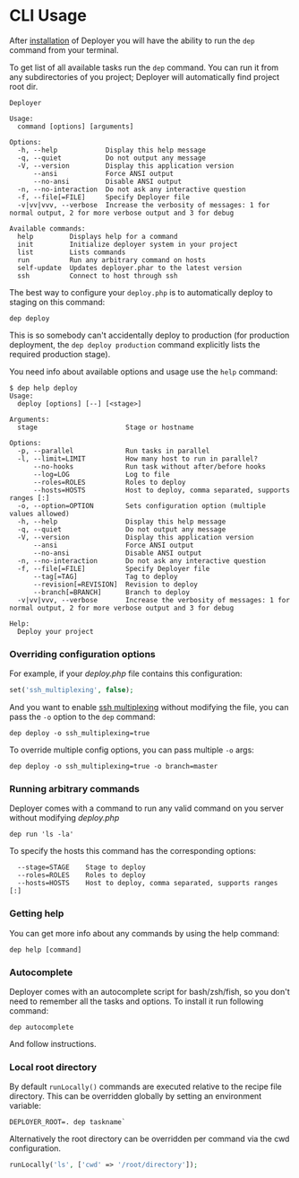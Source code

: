 # CLI Usage

After [installation](installation.md) of Deployer you will have the ability to run the `dep` command from your terminal.

To get list of all available tasks run the `dep` command. You can run it from any subdirectories of you project;
Deployer will automatically find project root dir.

```
Deployer

Usage:
  command [options] [arguments]

Options:
  -h, --help            Display this help message
  -q, --quiet           Do not output any message
  -V, --version         Display this application version
      --ansi            Force ANSI output
      --no-ansi         Disable ANSI output
  -n, --no-interaction  Do not ask any interactive question
  -f, --file[=FILE]     Specify Deployer file
  -v|vv|vvv, --verbose  Increase the verbosity of messages: 1 for normal output, 2 for more verbose output and 3 for debug

Available commands:
  help         Displays help for a command
  init         Initialize deployer system in your project
  list         Lists commands
  run          Run any arbitrary command on hosts
  self-update  Updates deployer.phar to the latest version
  ssh          Connect to host through ssh
```

The best way to configure your `deploy.php` is to automatically deploy to staging on this command:

```
dep deploy
```

This is so somebody can't accidentally deploy to production (for production deployment, the `dep deploy production` command explicitly lists the required production stage).

You need info about available options and usage use the `help` command:

```
$ dep help deploy
Usage:
  deploy [options] [--] [<stage>]

Arguments:
  stage                      Stage or hostname

Options:
  -p, --parallel             Run tasks in parallel
  -l, --limit=LIMIT          How many host to run in parallel?
      --no-hooks             Run task without after/before hooks
      --log=LOG              Log to file
      --roles=ROLES          Roles to deploy
      --hosts=HOSTS          Host to deploy, comma separated, supports ranges [:]
  -o, --option=OPTION        Sets configuration option (multiple values allowed)
  -h, --help                 Display this help message
  -q, --quiet                Do not output any message
  -V, --version              Display this application version
      --ansi                 Force ANSI output
      --no-ansi              Disable ANSI output
  -n, --no-interaction       Do not ask any interactive question
  -f, --file[=FILE]          Specify Deployer file
      --tag[=TAG]            Tag to deploy
      --revision[=REVISION]  Revision to deploy
      --branch[=BRANCH]      Branch to deploy
  -v|vv|vvv, --verbose       Increase the verbosity of messages: 1 for normal output, 2 for more verbose output and 3 for debug

Help:
  Deploy your project
```

### Overriding configuration options

For example, if your _deploy.php_ file contains this configuration:

```php
set('ssh_multiplexing', false);
```

And you want to enable [ssh multiplexing](https://en.wikibooks.org/wiki/OpenSSH/Cookbook/Multiplexing) without modifying the file, you can pass the `-o` option to the `dep` command:

```
dep deploy -o ssh_multiplexing=true
```

To override multiple config options, you can pass multiple `-o` args:

```
dep deploy -o ssh_multiplexing=true -o branch=master
```

### Running arbitrary commands

Deployer comes with a command to run any valid command on you server without modifying _deploy.php_

```
dep run 'ls -la'
```

To specify the hosts this command has the corresponding options:

```
  --stage=STAGE    Stage to deploy
  --roles=ROLES    Roles to deploy
  --hosts=HOSTS    Host to deploy, comma separated, supports ranges [:]
```

### Getting help

You can get more info about any commands by using the help command:

```
dep help [command]
```

### Autocomplete

Deployer comes with an autocomplete script for bash/zsh/fish, so you don't need to remember all the tasks and options.
To install it run following command:

```
dep autocomplete
```

And follow instructions.

### Local root directory

By default `runLocally()` commands are executed relative to the recipe file directory. This can be overridden globally by setting an environment variable:
```
DEPLOYER_ROOT=. dep taskname`
```

Alternatively the root directory can be overridden per command via the cwd configuration.
```php
runLocally('ls', ['cwd' => '/root/directory']);
```
